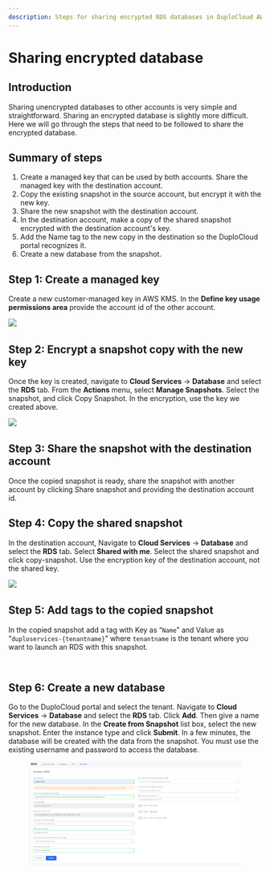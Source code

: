 ```yaml
---
description: Steps for sharing encrypted RDS databases in DuploCloud AWS
---
```


# Sharing encrypted database

## Introduction <a href="#id-0-toc-title" id="id-0-toc-title"></a>

Sharing unencrypted databases to other accounts is very simple and straightforward. Sharing an encrypted database is slightly more difficult. Here we will go through the steps that need to be followed to share the encrypted database.

## Summary of steps

1. Create a managed key that can be used by both accounts. Share the managed key with the destination account.
2. Copy the existing snapshot in the source account, but encrypt it with the new key.
3. Share the new snapshot with the destination account.
4. In the destination account, make a copy of the shared snapshot encrypted with the destination account's key.
5. Add the Name tag to the new copy in the destination so the DuploCloud portal recognizes it.
6. Create a new database from the snapshot.&#x20;

## Step 1: Create a managed key <a href="#id-1-toc-title" id="id-1-toc-title"></a>

Create a new customer-managed key in AWS KMS. In the **Define key usage permissions area** provide the account id of the other account.

![](https://duplocloud.com/wp-content/uploads/2021/11/KMS-other-account.png)

## Step 2: Encrypt a snapshot copy with the new key <a href="#id-2-toc-title" id="id-2-toc-title"></a>

Once the key is created, navigate to **Cloud Services** -> **Database** and select the **RDS** tab. From the **Actions** menu, select **Manage Snapshots**. Select the snapshot, and click Copy Snapshot. In the encryption, use the key we created above.

![](https://duplocloud.com/wp-content/uploads/2021/11/KMS-copy-snapshot.png)

## Step 3: Share the snapshot with the destination account

Once the copied snapshot is ready, share the snapshot with another account by clicking Share snapshot and providing the destination account id.

## Step 4: Copy the shared snapshot <a href="#id-3-toc-title" id="id-3-toc-title"></a>

In the destination account, Navigate to **Cloud Services** -> **Database** and select the **RDS** ta&#x62;**.** Select **Shared with me**. Select the shared snapshot and click copy-snapshot. Use the encryption key of the destination account, not the shared key.

![](https://duplocloud.com/wp-content/uploads/2021/11/RDS-copysnapshot.png)

## Step 5: Add tags to the copied snapshot <a href="#id-4-toc-title" id="id-4-toc-title"></a>

In the copied snapshot add a tag with Key as “`Name`” and Value as “`duploservices-{tenantname}`” where `tenantname` is the tenant where you want to launch an RDS with this snapshot.

<div align="left"><img src="https://duplocloud.com/wp-content/uploads/2021/11/RDS-customtag.png" alt=""></div>

## Step 6: Create a new database <a href="#id-5-toc-title" id="id-5-toc-title"></a>

Go to the DuploCloud portal and select the tenant. Navigate to **Cloud Services** -> **Database** and select the **RDS** tab. Click **Add**. Then give a name for the new database. In the **Create from Snapshot** list box, select the new snapshot. Enter the instance type and click **Submit**. In a few minutes, the database will be created with the data from the snapshot. You must use the existing username and password to access the database.

<figure><img src="../../../../.gitbook/assets/Screenshot (204).png" alt=""><figcaption></figcaption></figure>
